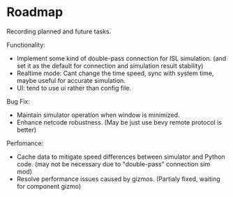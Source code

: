 # Roadmap

Recording planned and future tasks.

Functionality:
- Implement some kind of double-pass connection for ISL simulation. (and set it as the default for connection and simulation result stability)
- Realtime mode: Cant change the time speed, sync with system time, maybe useful for accurate simulation.
- UI: tend to use ui rather than config file.

Bug Fix:
- Maintain simulator operation when window is minimized.
- Enhance netcode robustness. (May be just use bevy remote protocol is better)

Perfomance:
- Cache data to mitigate speed differences between simulator and Python code. (may not be necessary due to "double-pass" connection sim mod)
- Resolve performance issues caused by gizmos. (Partialy fixed, waiting for component gizmo)